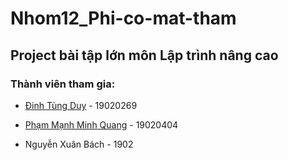 # Nhom12_Phi-co-mat-tham
## Project bài tập lớn môn Lập trình nâng cao 
### Thành viên tham gia:
- [Đinh Tùng Duy] - 19020269
- [Phạm Mạnh Minh Quang] - 19020404
- Nguyễn Xuân Bách - 1902

  [Đinh Tùng Duy]: <https://github.com/dtduy2k1>
  [Phạm Mạnh Minh Quang]: <https://github.com/pmm-quang>
